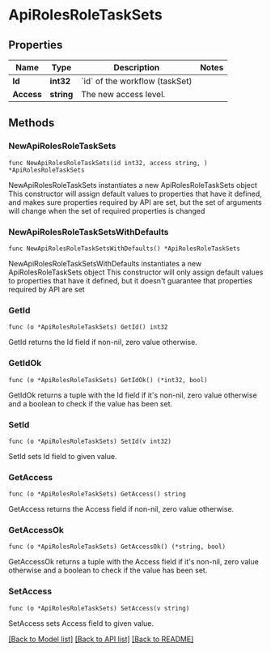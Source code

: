 # ApiRolesRoleTaskSets

## Properties

Name | Type | Description | Notes
------------ | ------------- | ------------- | -------------
**Id** | **int32** | &#x60;id&#x60; of the workflow (taskSet) | 
**Access** | **string** | The new access level. | 

## Methods

### NewApiRolesRoleTaskSets

`func NewApiRolesRoleTaskSets(id int32, access string, ) *ApiRolesRoleTaskSets`

NewApiRolesRoleTaskSets instantiates a new ApiRolesRoleTaskSets object
This constructor will assign default values to properties that have it defined,
and makes sure properties required by API are set, but the set of arguments
will change when the set of required properties is changed

### NewApiRolesRoleTaskSetsWithDefaults

`func NewApiRolesRoleTaskSetsWithDefaults() *ApiRolesRoleTaskSets`

NewApiRolesRoleTaskSetsWithDefaults instantiates a new ApiRolesRoleTaskSets object
This constructor will only assign default values to properties that have it defined,
but it doesn't guarantee that properties required by API are set

### GetId

`func (o *ApiRolesRoleTaskSets) GetId() int32`

GetId returns the Id field if non-nil, zero value otherwise.

### GetIdOk

`func (o *ApiRolesRoleTaskSets) GetIdOk() (*int32, bool)`

GetIdOk returns a tuple with the Id field if it's non-nil, zero value otherwise
and a boolean to check if the value has been set.

### SetId

`func (o *ApiRolesRoleTaskSets) SetId(v int32)`

SetId sets Id field to given value.


### GetAccess

`func (o *ApiRolesRoleTaskSets) GetAccess() string`

GetAccess returns the Access field if non-nil, zero value otherwise.

### GetAccessOk

`func (o *ApiRolesRoleTaskSets) GetAccessOk() (*string, bool)`

GetAccessOk returns a tuple with the Access field if it's non-nil, zero value otherwise
and a boolean to check if the value has been set.

### SetAccess

`func (o *ApiRolesRoleTaskSets) SetAccess(v string)`

SetAccess sets Access field to given value.



[[Back to Model list]](../README.md#documentation-for-models) [[Back to API list]](../README.md#documentation-for-api-endpoints) [[Back to README]](../README.md)


